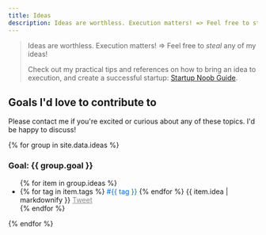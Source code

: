 ```yaml
---
title: Ideas
description: Ideas are worthless. Execution matters! => Feel free to steal any of my ideas!
---
```


> Ideas are worthless. Execution matters! => Feel free to *steal* any of my ideas!
> 
> Check out my practical tips and references on how to bring an idea to execution, and create a successful startup: [Startup Noob Guide](http://bit.ly/startupnoob).

## Goals I'd love to contribute to

Please contact me if you're excited or curious about any of these topics. I'd be happy to discuss!

<link rel="stylesheet" href="tweet-btn.css">
<style>
  .hashtag{ color: #0366d6; }
  .vote-button{ display: inline-block; opacity: 0.5; }
  .ideas p { display: inline; }
</style>

<!-- listed from _data/ideas.yaml -->
{% for group in site.data.ideas %}
### Goal: {{ group.goal }}
<ul class="ideas">
  {% for item in group.ideas %}
    <li id="{{ forloop.index }}">
      {% for tag in item.tags %}
        <span class="hashtag">#{{ tag }}</span>
      {% endfor %}
      {{ item.idea | markdownify }}
      <div class="vote-button">
        <div class="btn-o" data-scribe="component:button" style="width: 61px;">
          <a href="https://twitter.com/intent/tweet?original_referer=https%3A%2F%2Fadrienjoly.com%2Fideas%2F&amp;ref_src=twsrc%5Etfw&amp;related=adrienjoly&amp;text=Idea%3A%20{% for tag in item.tags %}%23{{ tag | url_encode }}%20{% endfor %}{{ item.idea | url_encode }}&amp;tw_p=tweetbutton&amp;url=https%3A%2F%2Fadrienjoly.com%2Fideas%23{{ forloop.index }}&amp;via=adrienjoly" class="btn" onclick="window.open(this.href);return false;">
            <i></i>
            <span class="label">Tweet</span>
          </a>
        </div>
      </div>
    </li>
  {% endfor %}
</ul>
{% endfor %}
